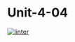 # Unit-4-04
 [![linter](https://github.com/Aidan-Lalonde-Novales/Unit-4-04/workflows/linter/badge.svg)](https://github.com/marketplace/actions/super-linter)
